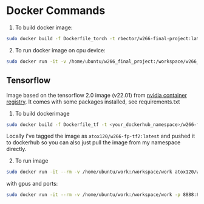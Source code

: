 # Docker Commands

1. To build docker image:
```bash
sudo docker build -f Dockerfile_torch -t rbector/w266-final-project:latest .
```
2. To run docker image on cpu device:
```bash
sudo docker run -it -v /home/ubuntu/w266_final_project:/workspace/w266_final_project -p 8888:8888 --gpus=all rbector/w266-final-project:latest
```

## Tensorflow

Image based on the tensorflow 2.0 image (v22.01) from [nvidia container registry](https://catalog.ngc.nvidia.com/orgs/nvidia/containers/tensorflow). It comes with some packages installed, see requirements.txt

1. To build dockerimage
```bash
sudo docker build -f Dockerfile_tf -t <your_dockerhub_namespace>/w266-fp-tf2:<version> .
```
Locally i've tagged the image as ```atox120/w266-fp-tf2:latest``` and pushed it to dockerhub so you can also just pull the image from my namespace directly. 

2. To run image
```bash
sudo docker run -it --rm -v /home/ubuntu/work:/workspace/work atox120/w266-fp-tf2:latest
```
with gpus and ports:
```bash
sudo docker run -it --rm -v /home/ubuntu/work:/workspace/work -p 8888:8888 --gpus=all atox120/w266-fp-tf2:latest

```

